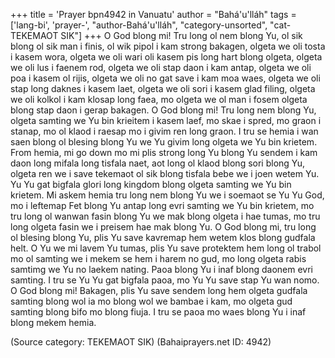 +++
title = 'Prayer bpn4942 in Vanuatu'
author = "Bahá'u'lláh"
tags = ['lang-bi', 'prayer-', "author-Bahá'u'lláh", "category-unsorted", "cat-TEKEMAOT  SIK"]
+++
O God blong mi! Tru long ol nem blong Yu, ol sik blong ol sik man i finis, ol wik pipol i kam strong bakagen, olgeta we oli tosta i kasem wora, olgeta we oli wari oli kasem pis long hart blong olgeta, olgeta we oli lus i faenem rod, olgeta we oli stap daon i kam antap, olgeta we oli poa i kasem ol rijis, olgeta we oli no gat save i kam moa waes,  olgeta we oli stap long daknes i kasem laet, olgeta we oli sori i kasem glad filing, olgeta we oli kolkol i kam klosap long faea, mo olgeta we ol man i fosem olgeta blong stap daon i gerap bakagen.  O God blong mi!   Tru long nem blong Yu, olgeta samting we Yu bin krieitem i kasem laef, mo skae i spred, mo graon i stanap, mo ol klaod i raesap mo i givim ren long graon.  I tru se hemia i wan saen blong ol blesing blong Yu we Yu givim long olgeta we Yu bin krietem.
From hemia, mi go down mo mi plis strong long Yu blong Yu sendem i kam daon long mifala long tisfala naet, aot long ol klaod blong sori blong Yu, olgeta ren we i save tekemaot ol sik blong tisfala bebe we i joen wetem Yu.  Yu Yu gat bigfala glori long kingdom blong olgeta samting we Yu bin krietem.  Mi askem hemia tru long nem blong Yu we i soemaot se Yu Yu God, mo i leftemap Fet blong Yu antap long evri samting we Yu bin krietem, mo tru long ol wanwan fasin blong Yu we mak blong olgeta i hae tumas, mo tru long olgeta fasin we i preisem hae mak blong Yu.  O God blong mi, tru long ol blesing blong Yu, plis Yu save kavremap hem wetem klos blong gudfala helt.  O Yu we mi lavem Yu tumas, plis Yu save protektem hem long ol trabol mo ol samting we i mekem se hem i harem no gud, mo long olgeta rabis samtimg we Yu no laekem nating.  Paoa blong Yu i inaf blong daonem evri samting.  I tru se Yu Yu gat bigfala paoa, mo Yu Yu save stap Yu wan nomo.  O God blong mi!  Bakagen, plis Yu save sendem long hem olgeta gudfala samting blong wol ia mo blong wol we bambae i kam, mo olgeta gud samting blong bifo mo blong fiuja.  I tru se paoa mo waes blong Yu i inaf blong mekem hemia.

(Source category: TEKEMAOT  SIK)
(Bahaiprayers.net ID: 4942)
